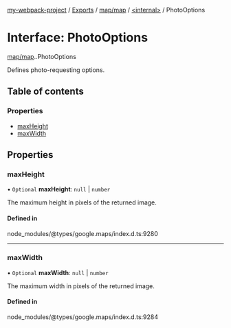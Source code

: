 [my-webpack-project](../README.md) / [Exports](../modules.md) / [map/map](../modules/map_map.md) / [<internal\>](../modules/map_map._internal_.md) / PhotoOptions

# Interface: PhotoOptions

[map/map](../modules/map_map.md).[<internal>](../modules/map_map._internal_.md).PhotoOptions

Defines photo-requesting options.

## Table of contents

### Properties

- [maxHeight](map_map._internal_.PhotoOptions.md#maxheight)
- [maxWidth](map_map._internal_.PhotoOptions.md#maxwidth)

## Properties

### maxHeight

• `Optional` **maxHeight**: ``null`` \| `number`

The maximum height in pixels of the returned image.

#### Defined in

node_modules/@types/google.maps/index.d.ts:9280

___

### maxWidth

• `Optional` **maxWidth**: ``null`` \| `number`

The maximum width in pixels of the returned image.

#### Defined in

node_modules/@types/google.maps/index.d.ts:9284
